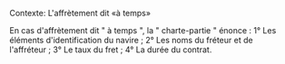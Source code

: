 Contexte: L'affrètement dit «à temps»

En cas d'affrètement dit " à temps ", la " charte-partie " énonce : 1° Les éléments d'identification du navire ; 2° Les noms du fréteur et de l'affréteur ; 3° Le taux du fret ; 4° La durée du contrat.